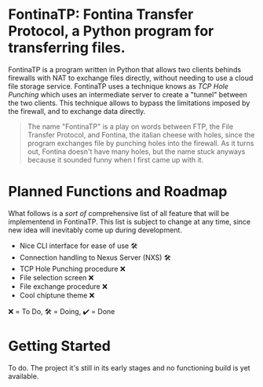 # FontinaTP: Fontina Transfer Protocol, a Python program for transferring files.
FontinaTP is a program written in Python that allows two clients behinds firewalls with NAT to exchange files directly, without needing to use a cloud file storage service. FontinaTP uses a technique knows as *TCP Hole Punching* which uses an intermediate server to create a "tunnel" between the two clients. This technique allows to bypass the limitations imposed by the firewall, and to exchange data directly. 

> The name "FontinaTP" is a play on words between FTP, the File Transfer Protocol, and Fontina, the italian cheese with holes, since the program exchanges file by punching holes into the firewall. As it turns out, Fontina doesn't have many holes, but the name stuck anyways because it sounded funny when I first came up with it.

# Planned Functions and Roadmap
What follows is a *sort of* comprehensive list of all feature that will be implementend in FontinaTP. This list is subject to change at any time, since new idea will inevitably come up during development.
- Nice CLI interface for ease of use :hammer_and_wrench:
- Connection handling to Nexus Server (NXS) :hammer_and_wrench:
- TCP Hole Punching procedure :x:
- File selection screen :x:
- File exchange procedure :x:
- Cool chiptune theme :x:

:x: = To Do, 🛠️ = Doing, ✔️ = Done


# Getting Started
To do. The project it's still in its early stages and no functioning build is yet available.

